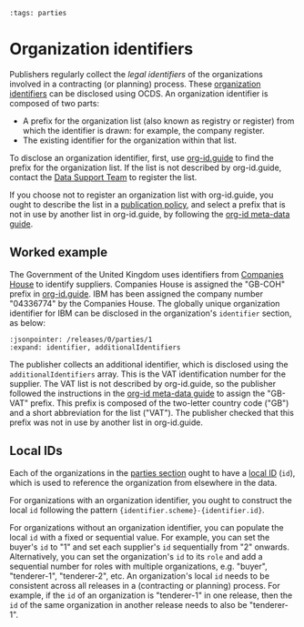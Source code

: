 ```{workedexample} Organization identifiers
:tags: parties
```

# Organization identifiers

Publishers regularly collect the *legal identifiers* of the organizations involved in a contracting (or planning) process. These [organization identifiers](../../schema/identifiers.md#organization-identifiers) can be disclosed using OCDS. An organization identifier is composed of two parts:

* A prefix for the organization list (also known as registry or register) from which the identifier is drawn: for example, the company register.
* The existing identifier for the organization within that list.

To disclose an organization identifier, first, use [org-id.guide](http://org-id.guide) to find the prefix for the organization list. If the list is not described by org-id.guide, contact the [Data Support Team](../../support/index) to register the list.

If you choose not to register an organization list with org-id.guide, you ought to describe the list in a [publication policy](../publish.md#finalize-your-publication-policy), and select a prefix that is not in use by another list in org-id.guide, by following the [org-id meta-data guide](http://docs.org-id.guide/en/latest/metadata/#assigning-a-code).

## Worked example

The Government of the United Kingdom uses identifiers from [Companies House](https://www.gov.uk/government/organisations/companies-house) to identify suppliers. Companies House is assigned the "GB-COH" prefix in [org-id.guide](http://org-id.guide/list/GB-COH). IBM has been assigned the company number "04336774" by the Companies House.  The globally unique organization identifier for IBM can be disclosed in the organization's `identifier` section, as below:

```{jsoninclude} ../../examples/organizations/identifiers.json
:jsonpointer: /releases/0/parties/1
:expand: identifier, additionalIdentifiers
```

The publisher collects an additional identifier, which is disclosed using the `additionalIdentifiers` array. This is the VAT identification number for the supplier. The VAT list is not described by org-id.guide, so the publisher followed the instructions in the [org-id meta-data guide](http://docs.org-id.guide/en/latest/metadata/#assigning-a-code) to assign the "GB-VAT" prefix. This prefix is composed of the two-letter country code ("GB") and a short abbreviation for the list ("VAT"). The publisher checked that this prefix was not in use by another list in org-id.guide.

## Local IDs

Each of the organizations in the [parties section](../../schema/reference.md#parties) ought to have a [local ID](../../schema/identifiers.md#local-organization-ids) (`id`), which is used to reference the organization from elsewhere in the data.

For organizations with an organization identifier, you ought to construct the local `id` following the pattern `{identifier.scheme}-{identifier.id}`.

For organizations without an organization identifier, you can populate the local `id` with a fixed or sequential value. For example, you can set the buyer's `id` to "1" and set each supplier's `id` sequentially from "2" onwards. Alternatively, you can set the organization's `id` to its `role` and add a sequential number for roles with multiple organizations, e.g. "buyer", "tenderer-1", "tenderer-2", etc. An organization's local `id` needs to be consistent across all releases in a (contracting or planning) process. For example, if the `id` of an organization is "tenderer-1" in one release, then the `id` of the same organization in another release needs to also be "tenderer-1".
